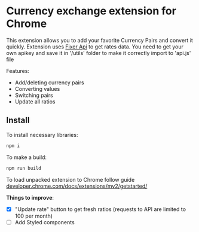 # Currency exchange extension for Chrome

This extension allows you to add your favorite Currency Pairs and convert it quickly.
Extension uses [Fixer Api](https://apilayer.com/marketplace/fixer-api) to get rates data. You need to get your own apikey and save it in '/utils' folder to make it correctly import to 'api.js' file

Features:

- Add/deleting currency pairs
- Converting values
- Switching pairs
- Update all ratios

## Install

To install necessary libraries:

```bash
npm i
```

To make a build:

```bash
npm run build
```

To load unpacked extension to Chrome follow guide [developer.chrome.com/docs/extensions/mv2/getstarted/](https://developer.chrome.com/docs/extensions/mv2/getstarted/)

**Things to improve**:

- [x] "Update rate" button to get fresh ratios (requests to API are limited to 100 per month)
- [ ] Add Styled components
